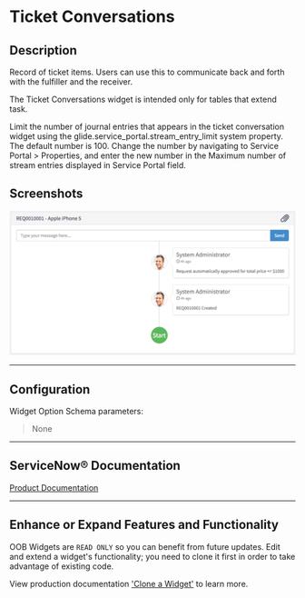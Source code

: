 # Ticket Conversations

## Description

Record of ticket items. Users can use this to communicate back and forth with the fulfiller and the receiver.

The Ticket Conversations widget is intended only for tables that extend task.

Limit the number of journal entries that appears in the ticket conversation widget using the glide.service_portal.stream_entry_limit system property. The default number is 100. Change the number by navigating to Service Portal > Properties, and enter the new number in the Maximum number of stream entries displayed in Service Portal field.

## Screenshots
![alt text](../images/WidgetTicketConversations.png "Widget Ticket Conversations")

---
## Configuration

Widget Option Schema parameters:
> None

---
## ServiceNow® Documentation
[Product Documentation](https://docs.servicenow.com/bundle/istanbul-servicenow-platform/page/build/service-portal/concept/ticket-conversations-widget.html)

---
## Enhance or Expand Features and Functionality

OOB Widgets are `READ ONLY` so you can benefit from future updates. Edit and extend a widget's functionality; you need to clone it first in order to take advantage of existing code.

View production documentation ['Clone a Widget'](https://docs.servicenow.com/bundle/istanbul-servicenow-platform/page/build/service-portal/task/t_CloneAndEditAWidget.html) to learn more.